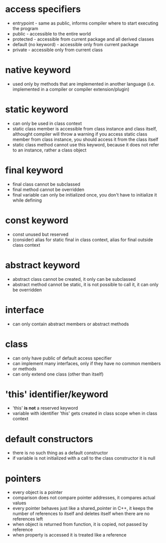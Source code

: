 # access specifiers

- entrypoint - same as public, informs compiler where to start executing the program
- public - accessible to the entire world
- protected - accessible from current package and all derived classes
- default (no keyword) - accessible only from current package
- private - accessible only from current class

# native keyword

- used only by methods that are implemented in another language (i.e. implemented in a compiler or compiler extension/plugin)

# static keyword

- can only be used in class context
- static class member is accessible from class instance and class itself, althought compiler will throw a warning if you access static class member from class instance, you should access it from the class itself
- static class method cannot use this keyword, because it does not refer to an instance, rather a class object

# final keyword

- final class cannot be subclassed
- final method cannot be overridden
- final variable can only be initialized once, you don't have to initialize it while defining

# const keyword

- const unused but reserved
- (consider) alias for static final in class context, alias for final outside class context

# abstract keyword

- abstract class cannot be created, it only can be subclassed
- abstract method cannot be static, it is not possible to call it, it can only be overridden

# interface

- can only contain abstract members or abstract methods

# class

- can only have public of default access specifier
- can implement many interfaces, only if they have no common members or methods
- can only extend one class (other than itself)

# 'this' identifier/keyword

- 'this' **is not** a reserved keyword
- variable with identifier 'this' gets created in class scope when in class context

# default constructors

- there is no such thing as a default constructor
- if variable is not initialized with a call to the class constructor it is null

# pointers

- every object is a pointer
- comparison does not compare pointer addresses, it compares actual values
- every pointer behaves just like a shared_pointer in C++, it keeps the number of references to itself and deletes itself when there are no references left
- when object is returned from function, it is copied, not passed by reference
- when property is accessed it is treated like a reference
